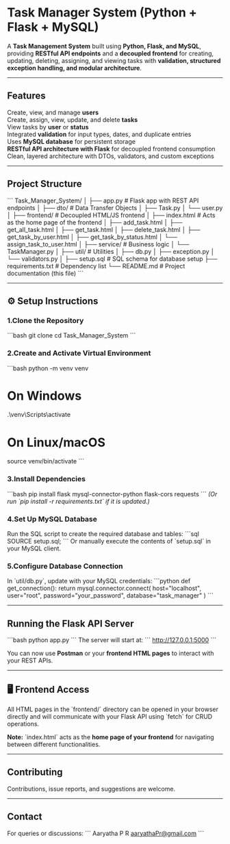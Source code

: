 # Task Manager System (Python + Flask + MySQL)

A **Task Management System** built using **Python, Flask, and MySQL**, providing **RESTful API endpoints** and a **decoupled frontend** for creating, updating, deleting, assigning, and viewing tasks with **validation, structured exception handling, and modular architecture**.

---

## Features

Create, view, and manage **users**  
Create, assign, view, update, and delete **tasks**  
View tasks by **user** or **status**  
Integrated **validation** for input types, dates, and duplicate entries  
Uses **MySQL database** for persistent storage  
**RESTful API architecture with Flask** for decoupled frontend consumption  
Clean, layered architecture with DTOs, validators, and custom exceptions

---

## Project Structure

\`\`\`
Task_Manager_System/
│
├── app.py                    # Flask app with REST API endpoints
│
├── dto/                      # Data Transfer Objects
│   ├── Task.py
│   └── user.py
│
├── frontend/                 # Decoupled HTML/JS frontend
│   ├── index.html            # Acts as the home page of the frontend
│   ├── add_task.html
│   ├── get_all_task.html
│   ├── get_task.html
│   ├── delete_task.html
│   ├── get_task_by_user.html
│   ├── get_task_by_status.html
│   └── assign_task_to_user.html
│
├── service/                  # Business logic
│   └── TaskManager.py
│
├── util/                     # Utilities
│   ├── db.py
│   ├── exception.py
│   └── validators.py
│
├── setup.sql                 # SQL schema for database setup
├── requirements.txt          # Dependency list
└── README.md                 # Project documentation (this file)
\`\`\`

---

## ⚙️ Setup Instructions

### 1.Clone the Repository
\`\`\`bash
git clone <repo-url>
cd Task_Manager_System
\`\`\`

### 2.Create and Activate Virtual Environment
\`\`\`bash
python -m venv venv
# On Windows
.\venv\Scripts\activate
# On Linux/macOS
source venv/bin/activate
\`\`\`

### 3.Install Dependencies
\`\`\`bash
pip install flask mysql-connector-python flask-cors requests
\`\`\`
*(Or run \`pip install -r requirements.txt\` if it is updated.)*

### 4.Set Up MySQL Database
Run the SQL script to create the required database and tables:
\`\`\`sql
SOURCE setup.sql;
\`\`\`
Or manually execute the contents of \`setup.sql\` in your MySQL client.

### 5.Configure Database Connection
In \`util/db.py\`, update with your MySQL credentials:
\`\`\`python
def get_connection():
    return mysql.connector.connect(
        host="localhost",
        user="root",
        password="your_password",
        database="task_manager"
    )
\`\`\`

---

##  Running the Flask API Server
\`\`\`bash
python app.py
\`\`\`
The server will start at:
\`\`\`
http://127.0.0.1:5000
\`\`\`

You can now use **Postman** or your **frontend HTML pages** to interact with your REST APIs.

---

## 🖥️ Frontend Access

All HTML pages in the \`frontend/\` directory can be opened in your browser directly and will communicate with your Flask API using \`fetch\` for CRUD operations.

 **Note:** \`index.html\` acts as the **home page of your frontend** for navigating between different functionalities.

---

##  Contributing

Contributions, issue reports, and suggestions are welcome.

---


##  Contact

For queries or discussions:
\`\`\`
Aaryatha P R
aaryathaPr@gmail.com
\`\`\`

